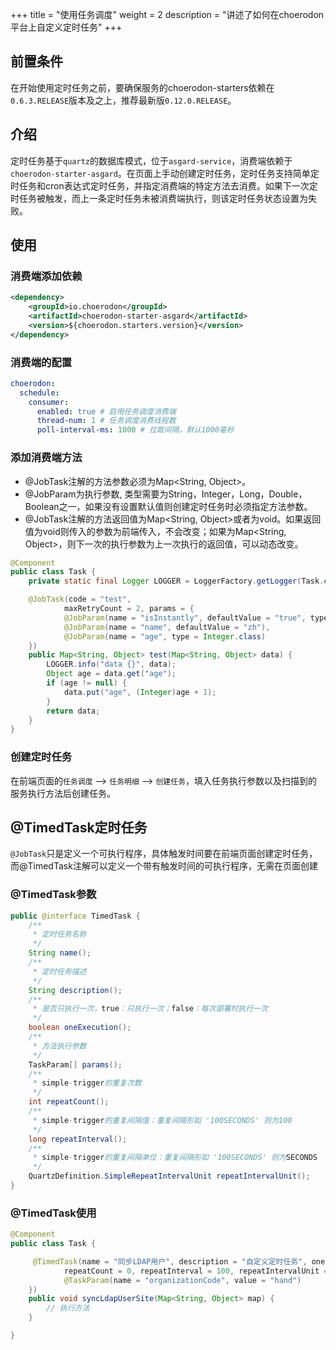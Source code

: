 +++
title = "使用任务调度"
weight = 2
description = "讲述了如何在choerodon平台上自定义定时任务"
+++

## 前置条件

在开始使用定时任务之前，要确保服务的choerodon-starters依赖在`0.6.3.RELEASE`版本及之上，推荐最新版`0.12.0.RELEASE`。

## 介绍

定时任务基于`quartz`的数据库模式，位于`asgard-service`，消费端依赖于`choerodon-starter-asgard`。在页面上手动创建定时任务，定时任务支持简单定时任务和cron表达式定时任务，并指定消费端的特定方法去消费。如果下一次定时任务被触发，而上一条定时任务未被消费端执行，则该定时任务状态设置为失败。

## 使用

### 消费端添加依赖

```xml
<dependency>
    <groupId>io.choerodon</groupId>
    <artifactId>choerodon-starter-asgard</artifactId>
    <version>${choerodon.starters.version}</version>
</dependency>
```

### 消费端的配置

```yaml
choerodon:
  schedule:
    consumer:
      enabled: true # 启用任务调度消费端
      thread-num: 1 # 任务调度消费线程数
      poll-interval-ms: 1000 # 拉取间隔，默认1000毫秒
```

### 添加消费端方法

- @JobTask注解的方法参数必须为Map<String, Object>。
- @JobParam为执行参数, 类型需要为String，Integer，Long，Double，Boolean之一，如果没有设置默认值则创建定时任务时必须指定方法参数。
- @JobTask注解的方法返回值为Map<String, Object>或者为void。如果返回值为void则传入的参数为前端传入，不会改变；如果为Map<String, Object>，则下一次的执行参数为上一次执行的返回值，可以动态改变。
    
```java
@Component
public class Task {
    private static final Logger LOGGER = LoggerFactory.getLogger(Task.class);

    @JobTask(code = "test",
            maxRetryCount = 2, params = {
            @JobParam(name = "isInstantly", defaultValue = "true", type = Boolean.class),
            @JobParam(name = "name", defaultValue = "zh"),
            @JobParam(name = "age", type = Integer.class)
    })
    public Map<String, Object> test(Map<String, Object> data) {
        LOGGER.info("data {}", data);
        Object age = data.get("age");
        if (age != null) {
            data.put("age", (Integer)age + 1);
        }
        return data;
    }
}
```

### 创建定时任务
在前端页面的`任务调度` --> `任务明细` --> `创建任务`，填入任务执行参数以及扫描到的服务执行方法后创建任务。

## @TimedTask定时任务
`@JobTask`只是定义一个可执行程序，具体触发时间要在前端页面创建定时任务，而@TimedTask注解可以定义一个带有触发时间的可执行程序，无需在页面创建

### @TimedTask参数
```java
public @interface TimedTask {
    /**
     * 定时任务名称
     */
    String name();
    /**
     * 定时任务描述
     */
    String description();
    /**
     * 是否只执行一次，true：只执行一次；false：每次部署时执行一次
     */
    boolean oneExecution();
    /**
     * 方法执行参数
     */
    TaskParam[] params();
    /**
     * simple-trigger的重复次数
     */
    int repeatCount();
    /**
     * simple-trigger的重复间隔值：重复间隔形如 '100SECONDS' 则为100
     */
    long repeatInterval();
    /**
     * simple-trigger的重复间隔单位：重复间隔形如 '100SECONDS' 则为SECONDS
     */
    QuartzDefinition.SimpleRepeatIntervalUnit repeatIntervalUnit();
}

```
### @TimedTask使用
```java
@Component
public class Task {

     @TimedTask(name = "同步LDAP用户", description = "自定义定时任务", oneExecution = true,
            repeatCount = 0, repeatInterval = 100, repeatIntervalUnit = QuartzDefinition.SimpleRepeatIntervalUnit.HOURS, params = {
            @TaskParam(name = "organizationCode", value = "hand")
    })
    public void syncLdapUserSite(Map<String, Object> map) {
        // 执行方法
    }

}
```